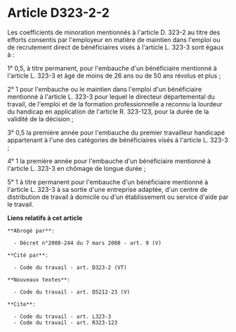# Article D323-2-2

Les coefficients de minoration mentionnés à l'article D. 323-2 au titre des efforts consentis par l'employeur en matière de
maintien dans l'emploi ou de recrutement direct de bénéficiaires visés à l'article L. 323-3 sont égaux à :

1° 0,5, à titre permanent, pour l'embauche d'un bénéficiaire mentionné à l'article L. 323-3 et âgé de moins de 26 ans ou de
50 ans révolus et plus ;

2° 1 pour l'embauche ou le maintien dans l'emploi d'un bénéficiaire mentionné à l'article L. 323-3 pour lequel le directeur
départemental du travail, de l'emploi et de la formation professionnelle a reconnu la lourdeur du handicap en application de
l'article R. 323-123, pour la durée de la validité de la décision ;

3° 0,5 la première année pour l'embauche du premier travailleur handicapé appartenant à l'une des catégories de bénéficiaires
visés à l'article L. 323-3 ;

4° 1 la première année pour l'embauche d'un bénéficiaire mentionné à l'article L. 323-3 en chômage de longue durée ;

5° 1 à titre permanent pour l'embauche d'un bénéficiaire mentionné à l'article L. 323-3 à sa sortie d'une entreprise adaptée,
d'un centre de distribution de travail à domicile ou d'un établissement ou service d'aide par le travail.

**Liens relatifs à cet article**

	**Abrogé par**:

	  - Décret n°2008-244 du 7 mars 2008 - art. 9 (V)

	**Cité par**:

	  - Code du travail - art. D323-2 (VT)

	**Nouveaux textes**:

	  - Code du travail - art. D5212-23 (V)

	**Cite**:

	  - Code du travail - art. L323-3
	  - Code du travail - art. R323-123

